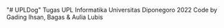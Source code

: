 "# UPLDog" 
Tugas UPL Informatika Universitas Diponegoro 2022
Code by Gading Ihsan, Bagas & Aulia Lubis

